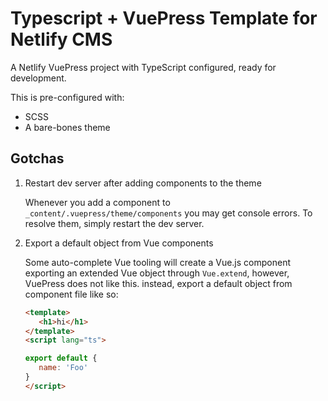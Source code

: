 # Typescript + VuePress Template for Netlify CMS

A Netlify VuePress project with TypeScript configured, ready for development.

This is pre-configured with:

- SCSS
- A bare-bones theme

## Gotchas

1. Restart dev server after adding components to the theme

   Whenever you add a component to `_content/.vuepress/theme/components` you
   may get console errors. To resolve them, simply restart the dev server.

2. Export a default object from Vue components

   Some auto-complete Vue tooling will create a Vue.js component exporting an
   extended Vue object through `Vue.extend`, however, VuePress does not like this.
   instead, export a default object from component file like so:

   ```html
   <template>
      <h1>hi</h1>
   </template>
   <script lang="ts">

   export default {
      name: 'Foo'
   }
   </script>
   ```
